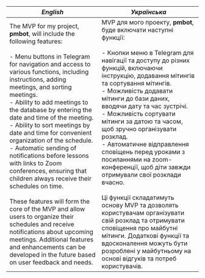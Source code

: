 | ***English*** | ***Українська*** |
|--|--|
|The MVP for my project, **pmbot**, will include the following features:<br />  <br />- Menu buttons in Telegram for navigation and access to various functions, including instructions, adding meetings, and sorting meetings.<br /> - Ability to add meetings to the database by entering the date and time of the meeting.<br />  - Ability to sort meetings by date and time for convenient organization of the schedule.<br /> - Automatic sending of notifications before lessons with links to Zoom conferences, ensuring that children always receive their schedules on time.<br />  <br />These features will form the core of the MVP and allow users to organize their schedules and receive notifications about upcoming meetings. Additional features and enhancements can be developed in the future based on user feedback and needs.|MVP для мого проекту, **pmbot**, буде включати наступні функції:<br />  <br />- Кнопки меню в Telegram для навігації та доступу до різних функцій, включаючи інструкцію, додавання мітингів та сортування мітингів.<br /> - Можливість додавати мітинги до бази даних, вводячи дату та час зустрічі.<br /> - Можливість сортувати мітинги за датою та часом, щоб зручно організувати розклад.<br />  - Автоматичне відправлення сповіщень перед уроками з посиланнями на zoom-конференції, щоб діти завжди отримували свої розклади вчасно.<br />  <br />Ці функції складатимуть основу MVP та дозволять користувачам організувати свій розклад та отримувати сповіщення про майбутні мітинги. Додаткові функції та вдосконалення можуть бути розроблені у майбутньому на основі відгуків та потреб користувачів.|
